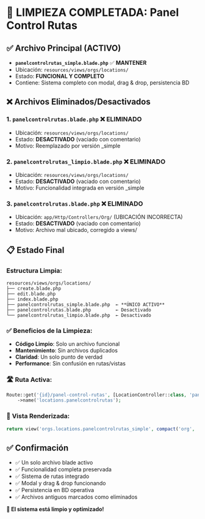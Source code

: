 # 🧹 LIMPIEZA COMPLETADA: Panel Control Rutas

## ✅ **Archivo Principal (ACTIVO)**
- **`panelcontrolrutas_simple.blade.php`** ✅ **MANTENER**
- Ubicación: `resources/views/orgs/locations/`
- Estado: **FUNCIONAL Y COMPLETO**
- Contiene: Sistema completo con modal, drag & drop, persistencia BD

## ❌ **Archivos Eliminados/Desactivados**

### 1. `panelcontrolrutas.blade.php` ❌ **ELIMINADO**
- Ubicación: `resources/views/orgs/locations/`
- Estado: **DESACTIVADO** (vaciado con comentario)
- Motivo: Reemplazado por versión _simple

### 2. `panelcontrolrutas_limpio.blade.php` ❌ **ELIMINADO** 
- Ubicación: `resources/views/orgs/locations/`
- Estado: **DESACTIVADO** (vaciado con comentario)
- Motivo: Funcionalidad integrada en versión _simple

### 3. `panelcontrolrutas.blade.php` ❌ **ELIMINADO**
- Ubicación: `app/Http/Controllers/Org/` (UBICACIÓN INCORRECTA)
- Estado: **DESACTIVADO** (vaciado con comentario)  
- Motivo: Archivo mal ubicado, corregido a views/

## 📋 **Estado Final**

### Estructura Limpia:
```
resources/views/orgs/locations/
├── create.blade.php
├── edit.blade.php  
├── index.blade.php
├── panelcontrolrutas_simple.blade.php  ← **ÚNICO ACTIVO**
├── panelcontrolrutas.blade.php         ← Desactivado
└── panelcontrolrutas_limpio.blade.php  ← Desactivado
```

### ✅ **Beneficios de la Limpieza:**
- **Código Limpio**: Solo un archivo funcional
- **Mantenimiento**: Sin archivos duplicados
- **Claridad**: Un solo punto de verdad
- **Performance**: Sin confusión en rutas/vistas

### 🛣️ **Ruta Activa:**
```php
Route::get('{id}/panel-control-rutas', [LocationController::class, 'panelControlRutas'])
    ->name('locations.panelcontrolrutas');
```

### 🎯 **Vista Renderizada:**
```php
return view('orgs.locations.panelcontrolrutas_simple', compact('org', 'locations'));
```

## ✅ **Confirmación**
- ✅ Un solo archivo blade activo
- ✅ Funcionalidad completa preservada  
- ✅ Sistema de rutas integrado
- ✅ Modal y drag & drop funcionando
- ✅ Persistencia en BD operativa
- ✅ Archivos antiguos marcados como eliminados

**🚀 El sistema está limpio y optimizado!**
